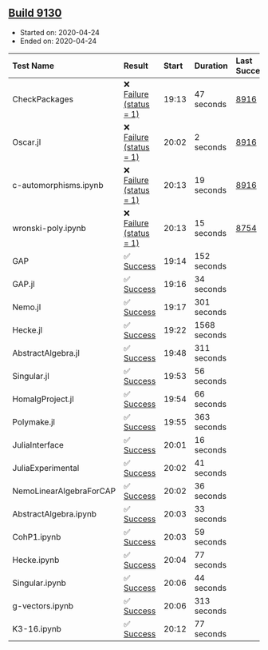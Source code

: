## [Build 9130](https://oscarci.mathematik.uni-kl.de/job/oscar/9130/)

* Started on: 2020-04-24
* Ended on: 2020-04-24

| Test Name    | Result | Start | Duration | Last Success | First Failure |
|:-------------|:-------|:------|:---------|:-------------|:--------------|
| CheckPackages | ❌ [Failure (status = 1)](https://oscarci.mathematik.uni-kl.de/job/oscar/9130/artifact/logs/build-9130/CheckPackages.log) | 19:13 | 47 seconds | [8916](https://oscarci.mathematik.uni-kl.de/job/oscar/8916/) | [8920](https://oscarci.mathematik.uni-kl.de/job/oscar/8920/) |
| Oscar.jl | ❌ [Failure (status = 1)](https://oscarci.mathematik.uni-kl.de/job/oscar/9130/artifact/logs/build-9130/Oscar.jl.log) | 20:02 | 2 seconds | [8916](https://oscarci.mathematik.uni-kl.de/job/oscar/8916/) | [8920](https://oscarci.mathematik.uni-kl.de/job/oscar/8920/) |
| c-automorphisms.ipynb | ❌ [Failure (status = 1)](https://oscarci.mathematik.uni-kl.de/job/oscar/9130/artifact/logs/build-9130/c-automorphisms.ipynb.log) | 20:13 | 19 seconds | [8916](https://oscarci.mathematik.uni-kl.de/job/oscar/8916/) | [8920](https://oscarci.mathematik.uni-kl.de/job/oscar/8920/) |
| wronski-poly.ipynb | ❌ [Failure (status = 1)](https://oscarci.mathematik.uni-kl.de/job/oscar/9130/artifact/logs/build-9130/wronski-poly.ipynb.log) | 20:13 | 15 seconds | [8754](https://oscarci.mathematik.uni-kl.de/job/oscar/8754/) | [8755](https://oscarci.mathematik.uni-kl.de/job/oscar/8755/) |
| GAP | ✅ [Success](https://oscarci.mathematik.uni-kl.de/job/oscar/9130/artifact/logs/build-9130/GAP.log) | 19:14 | 152 seconds |  |  |
| GAP.jl | ✅ [Success](https://oscarci.mathematik.uni-kl.de/job/oscar/9130/artifact/logs/build-9130/GAP.jl.log) | 19:16 | 34 seconds |  |  |
| Nemo.jl | ✅ [Success](https://oscarci.mathematik.uni-kl.de/job/oscar/9130/artifact/logs/build-9130/Nemo.jl.log) | 19:17 | 301 seconds |  |  |
| Hecke.jl | ✅ [Success](https://oscarci.mathematik.uni-kl.de/job/oscar/9130/artifact/logs/build-9130/Hecke.jl.log) | 19:22 | 1568 seconds |  |  |
| AbstractAlgebra.jl | ✅ [Success](https://oscarci.mathematik.uni-kl.de/job/oscar/9130/artifact/logs/build-9130/AbstractAlgebra.jl.log) | 19:48 | 311 seconds |  |  |
| Singular.jl | ✅ [Success](https://oscarci.mathematik.uni-kl.de/job/oscar/9130/artifact/logs/build-9130/Singular.jl.log) | 19:53 | 56 seconds |  |  |
| HomalgProject.jl | ✅ [Success](https://oscarci.mathematik.uni-kl.de/job/oscar/9130/artifact/logs/build-9130/HomalgProject.jl.log) | 19:54 | 66 seconds |  |  |
| Polymake.jl | ✅ [Success](https://oscarci.mathematik.uni-kl.de/job/oscar/9130/artifact/logs/build-9130/Polymake.jl.log) | 19:55 | 363 seconds |  |  |
| JuliaInterface | ✅ [Success](https://oscarci.mathematik.uni-kl.de/job/oscar/9130/artifact/logs/build-9130/JuliaInterface.log) | 20:01 | 16 seconds |  |  |
| JuliaExperimental | ✅ [Success](https://oscarci.mathematik.uni-kl.de/job/oscar/9130/artifact/logs/build-9130/JuliaExperimental.log) | 20:02 | 41 seconds |  |  |
| NemoLinearAlgebraForCAP | ✅ [Success](https://oscarci.mathematik.uni-kl.de/job/oscar/9130/artifact/logs/build-9130/NemoLinearAlgebraForCAP.log) | 20:02 | 36 seconds |  |  |
| AbstractAlgebra.ipynb | ✅ [Success](https://oscarci.mathematik.uni-kl.de/job/oscar/9130/artifact/logs/build-9130/AbstractAlgebra.ipynb.log) | 20:03 | 33 seconds |  |  |
| CohP1.ipynb | ✅ [Success](https://oscarci.mathematik.uni-kl.de/job/oscar/9130/artifact/logs/build-9130/CohP1.ipynb.log) | 20:03 | 59 seconds |  |  |
| Hecke.ipynb | ✅ [Success](https://oscarci.mathematik.uni-kl.de/job/oscar/9130/artifact/logs/build-9130/Hecke.ipynb.log) | 20:04 | 77 seconds |  |  |
| Singular.ipynb | ✅ [Success](https://oscarci.mathematik.uni-kl.de/job/oscar/9130/artifact/logs/build-9130/Singular.ipynb.log) | 20:06 | 44 seconds |  |  |
| g-vectors.ipynb | ✅ [Success](https://oscarci.mathematik.uni-kl.de/job/oscar/9130/artifact/logs/build-9130/g-vectors.ipynb.log) | 20:06 | 313 seconds |  |  |
| K3-16.ipynb | ✅ [Success](https://oscarci.mathematik.uni-kl.de/job/oscar/9130/artifact/logs/build-9130/K3-16.ipynb.log) | 20:12 | 77 seconds |  |  |
